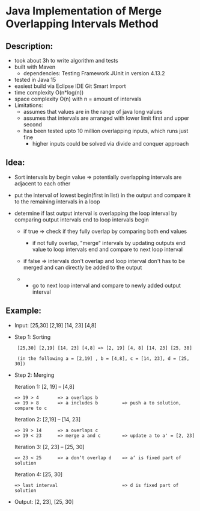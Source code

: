 # Java Implementation of Merge Overlapping Intervals Method

## Description:
 
- took about 3h to write algorithm and tests
- built with Maven
  - dependencies: Testing Framework JUnit in version 4.13.2
- tested in Java 15
- easiest build via Eclipse IDE Git Smart Import
- time complexity   O(n*log(n))
- space complexity  O(n)             with n = amount of intervals
- Limitations: 
    - assumes that values are in the range of java long values
    - assumes that intervals are arranged with lower limit first and upper second
    - has been tested upto 10 million overlapping inputs, which runs just fine
      - higher inputs could be solved via divide and conquer approach


## Idea:   

- Sort intervals by begin value => potentially overlapping intervals are adjacent to each other

- put the interval of lowest begin(first in list) in the output and compare it to the remaining intervals in a loop

- determine if last output interval is overlapping the loop interval by comparing output intervals end to loop intervals begin
  - if true => check if they fully overlap by comparing both end values

    - if not fully overlap, "merge" intervals by updating outputs end value to loop intervals end and compare to next loop interval
    
  - if false => intervals don't overlap and loop interval don't has to be merged and can directly be added to the output
  - 
    - go to next loop interval and compare to newly added output interval
           
        
## Example:

- Input: [25,30] [2,19] [14, 23] [4,8]

 - Step 1: Sorting	
  
        [25,30] [2,19] [14, 23] [4,8] => [2, 19] [4, 8] [14, 23] [25, 30]        

        (in the following a = [2,19] , b = [4,8], c = [14, 23], d = [25, 30])
   
  - Step 2: Merging
    
    Iteration 1:    [2, 19] – [4,8]    
    
        => 19 > 4       => a overlaps b
        => 19 > 8       => a includes b         => push a to solution, compare to c

    Iteration 2:	[2,19] – [14, 23] 
    
        => 19 > 14      => a overlaps c                           
        => 19 < 23      => merge a and c        => update a to a' = [2, 23]

    Iteration 3:	[2, 23] – [25, 30]
    
        => 23 < 25      => a don‘t overlap d    => a‘ is fixed part of solution

    Iteration 4:	[25, 30]         
    
        => last interval                        => d is fixed part of solution

 - Output: [2, 23], [25, 30]

